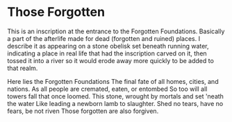 # Those Forgotten

This is an inscription at the entrance to  the Forgotten Foundations. Basically a part of the afterlife made for dead (forgotten and ruined) places. I describe it as appearing on a stone obelisk set beneath running water, indicating a place in real life that had the inscription carved on it, then tossed it into a river so it would erode away more quickly to be added to that realm.

Here lies the Forgotten Foundations
The final fate of all homes, cities, and nations.
As all people are cremated, eaten, or entombed
So too will all towers fall that once loomed.
This stone, wrought by mortals and set 'neath the water
Like leading a newborn lamb to slaughter.
Shed no tears, have no fears, be not riven
Those forgotten are also forgiven.